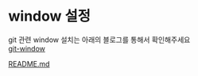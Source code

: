 window 설정 
=

git 관련 window 설치는 아래의 블로그를 통해서 확인해주세요  
[git-window](https://wonderbout.tistory.com/64)  

[README.md](README.md)  